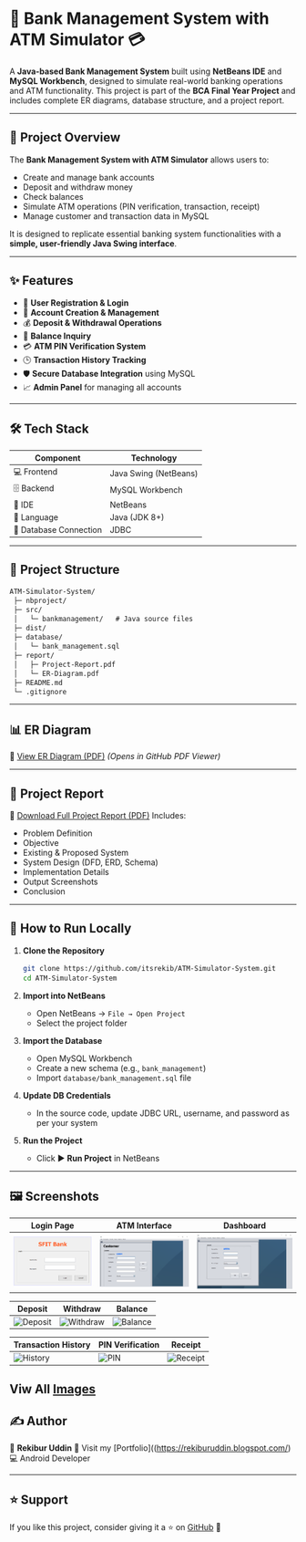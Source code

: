# 🏦 Bank Management System with ATM Simulator 💳

A **Java-based Bank Management System** built using **NetBeans IDE** and **MySQL Workbench**, designed to simulate real-world banking operations and ATM functionality.
This project is part of the **BCA Final Year Project** and includes complete ER diagrams, database structure, and a project report.

---

## 📌 Project Overview

The **Bank Management System with ATM Simulator** allows users to:

* Create and manage bank accounts
* Deposit and withdraw money
* Check balances
* Simulate ATM operations (PIN verification, transaction, receipt)
* Manage customer and transaction data in MySQL

It is designed to replicate essential banking system functionalities with a **simple, user-friendly Java Swing interface**.

---

## ✨ Features

* 🧍 **User Registration & Login**
* 🏦 **Account Creation & Management**
* 💰 **Deposit & Withdrawal Operations**
* 🧾 **Balance Inquiry**
* 💳 **ATM PIN Verification System**
* 🕒 **Transaction History Tracking**
* 🛡️ **Secure Database Integration** using MySQL
* 📈 **Admin Panel** for managing all accounts

---

## 🛠️ Tech Stack

| Component              | Technology            |
| ---------------------- | --------------------- |
| 💻 Frontend            | Java Swing (NetBeans) |
| 🗄️ Backend            | MySQL Workbench       |
| 🧠 IDE                 | NetBeans              |
| 📝 Language            | Java (JDK 8+)         |
| 🔐 Database Connection | JDBC                  |

---

## 📂 Project Structure

```
ATM-Simulator-System/
 ├─ nbproject/
 ├─ src/
 │   └─ bankmanagement/   # Java source files
 ├─ dist/
 ├─ database/
 │   └─ bank_management.sql
 ├─ report/
 │   ├─ Project-Report.pdf
 │   └─ ER-Diagram.pdf
 ├─ README.md
 └─ .gitignore
```

---

## 📊 ER Diagram

📌 [View ER Diagram (PDF)](./My%20Project%20DFD%20Er.pdf)
*(Opens in GitHub PDF Viewer)*

---

## 📘 Project Report

📄 [Download Full Project Report (PDF)](./My%20Project%20Report.pdf)
Includes:

* Problem Definition
* Objective
* Existing & Proposed System
* System Design (DFD, ERD, Schema)
* Implementation Details
* Output Screenshots
* Conclusion

---

## 🧰 How to Run Locally

1. **Clone the Repository**

   ```bash
   git clone https://github.com/itsrekib/ATM-Simulator-System.git
   cd ATM-Simulator-System
   ```

2. **Import into NetBeans**

   * Open NetBeans → `File → Open Project`
   * Select the project folder

3. **Import the Database**

   * Open MySQL Workbench
   * Create a new schema (e.g., `bank_management`)
   * Import `database/bank_management.sql` file

4. **Update DB Credentials**

   * In the source code, update JDBC URL, username, and password as per your system

5. **Run the Project**

   * Click ▶️ **Run Project** in NetBeans

---

## 🖼️ Screenshots

| Login Page        | ATM Interface       | Dashboard        |
|------------------|-------------------|----------------|
| ![Login](./screenshots/Screenshot%202025-10-19%20234829.png) | ![ATM](./screenshots/Screenshot%202025-10-19%20234845.png) | ![Dashboard](./screenshots/Screenshot%202025-10-19%20234904.png) |

| Deposit          | Withdraw           | Balance         |
|-----------------|------------------|----------------|
| ![Deposit](./screenshots/deposit.png) | ![Withdraw](./screenshots/withdraw.png) | ![Balance](./screenshots/balance.png) |

| Transaction History | PIN Verification | Receipt        |
|-------------------|-----------------|----------------|
| ![History](./screenshots/transaction_history.png) | ![PIN](./screenshots/pin_verification.png) | ![Receipt](./screenshots/receipt.png) |

Viw All [Images](https://github.com/itsrekib/ATM-Simulator-System/tree/main/screenshots)
---

## ✍️ Author

👤 **Rekibur Uddin**
📧 Visit my [Portfolio]((https://rekiburuddin.blogspot.com/)
💻 Android Developer

---

## ⭐ Support

If you like this project, consider giving it a ⭐ on [GitHub](https://github.com/itsrekib/ATM-Simulator-System) 🙌
